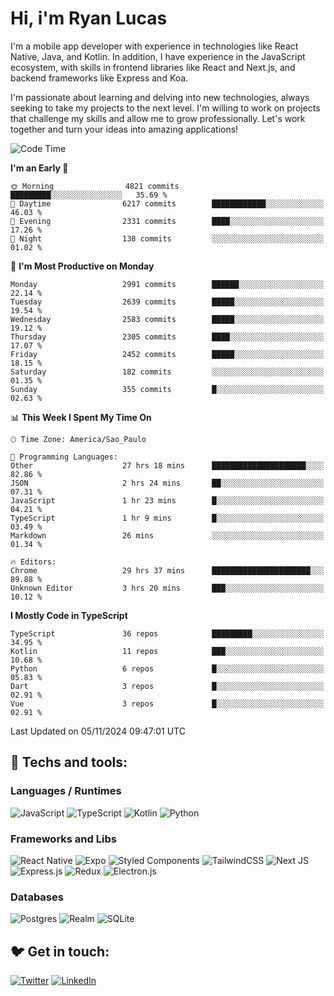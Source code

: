 # Hi, i'm Ryan Lucas

I'm a mobile app developer with experience in technologies like React Native, Java, and Kotlin.
In addition, I have experience in the JavaScript ecosystem, with skills in frontend libraries like React and Next.js, and backend frameworks like Express and Koa.

I'm passionate about learning and delving into new technologies, always seeking to take my projects to the next level. I'm willing to work on projects that challenge my skills and allow me to grow professionally. Let's work together and turn your ideas into amazing applications!


<!--START_SECTION:waka-->
![Code Time](http://img.shields.io/badge/Code%20Time-748%20hrs%209%20mins-blue)

**I'm an Early 🐤** 

```text
🌞 Morning                4821 commits        █████████░░░░░░░░░░░░░░░░   35.69 % 
🌆 Daytime                6217 commits        ████████████░░░░░░░░░░░░░   46.03 % 
🌃 Evening                2331 commits        ████░░░░░░░░░░░░░░░░░░░░░   17.26 % 
🌙 Night                  138 commits         ░░░░░░░░░░░░░░░░░░░░░░░░░   01.02 % 
```
📅 **I'm Most Productive on Monday** 

```text
Monday                   2991 commits        ██████░░░░░░░░░░░░░░░░░░░   22.14 % 
Tuesday                  2639 commits        █████░░░░░░░░░░░░░░░░░░░░   19.54 % 
Wednesday                2583 commits        █████░░░░░░░░░░░░░░░░░░░░   19.12 % 
Thursday                 2305 commits        ████░░░░░░░░░░░░░░░░░░░░░   17.07 % 
Friday                   2452 commits        █████░░░░░░░░░░░░░░░░░░░░   18.15 % 
Saturday                 182 commits         ░░░░░░░░░░░░░░░░░░░░░░░░░   01.35 % 
Sunday                   355 commits         █░░░░░░░░░░░░░░░░░░░░░░░░   02.63 % 
```


📊 **This Week I Spent My Time On** 

```text
🕑︎ Time Zone: America/Sao_Paulo

💬 Programming Languages: 
Other                    27 hrs 18 mins      █████████████████████░░░░   82.86 % 
JSON                     2 hrs 24 mins       ██░░░░░░░░░░░░░░░░░░░░░░░   07.31 % 
JavaScript               1 hr 23 mins        █░░░░░░░░░░░░░░░░░░░░░░░░   04.21 % 
TypeScript               1 hr 9 mins         █░░░░░░░░░░░░░░░░░░░░░░░░   03.49 % 
Markdown                 26 mins             ░░░░░░░░░░░░░░░░░░░░░░░░░   01.34 % 

🔥 Editors: 
Chrome                   29 hrs 37 mins      ██████████████████████░░░   89.88 % 
Unknown Editor           3 hrs 20 mins       ███░░░░░░░░░░░░░░░░░░░░░░   10.12 % 
```

**I Mostly Code in TypeScript** 

```text
TypeScript               36 repos            █████████░░░░░░░░░░░░░░░░   34.95 % 
Kotlin                   11 repos            ███░░░░░░░░░░░░░░░░░░░░░░   10.68 % 
Python                   6 repos             █░░░░░░░░░░░░░░░░░░░░░░░░   05.83 % 
Dart                     3 repos             █░░░░░░░░░░░░░░░░░░░░░░░░   02.91 % 
Vue                      3 repos             █░░░░░░░░░░░░░░░░░░░░░░░░   02.91 % 
```




 Last Updated on 05/11/2024 09:47:01 UTC
<!--END_SECTION:waka-->

## 🔧 Techs and tools: 

### Languages / Runtimes
![JavaScript](https://img.shields.io/badge/javascript-%23323330.svg?style=for-the-badge&logo=javascript&logoColor=%23F7DF1E)
![TypeScript](https://img.shields.io/badge/typescript-%23007ACC.svg?style=for-the-badge&logo=typescript&logoColor=white)
![Kotlin](https://img.shields.io/badge/kotlin-%230095D5.svg?style=for-the-badge&logo=kotlin&logoColor=white) ![Python](https://img.shields.io/badge/python-3670A0?style=for-the-badge&logo=python&logoColor=ffdd54)

### Frameworks and Libs
![React Native](https://img.shields.io/badge/react_native-%2320232a.svg?style=for-the-badge&logo=react&logoColor=%2361DAFB)
![Expo](https://img.shields.io/badge/expo-1C1E24?style=for-the-badge&logo=expo&logoColor=#D04A37)
![Styled Components](https://img.shields.io/badge/styled--components-DB7093?style=for-the-badge&logo=styled-components&logoColor=white)
![TailwindCSS](https://img.shields.io/badge/tailwindcss-%2338B2AC.svg?style=for-the-badge&logo=tailwind-css&logoColor=white)
![Next JS](https://img.shields.io/badge/Next-black?style=for-the-badge&logo=next.js&logoColor=white)
![Express.js](https://img.shields.io/badge/express.js-%23404d59.svg?style=for-the-badge&logo=express&logoColor=%2361DAFB)
![Redux](https://img.shields.io/badge/redux-%23593d88.svg?style=for-the-badge&logo=redux&logoColor=white)
![Electron.js](https://img.shields.io/badge/Electron-191970?style=for-the-badge&logo=Electron&logoColor=white)

### Databases
![Postgres](https://img.shields.io/badge/postgres-%23316192.svg?style=for-the-badge&logo=postgresql&logoColor=white)
![Realm](https://img.shields.io/badge/Realm-39477F?style=for-the-badge&logo=realm&logoColor=white)
![SQLite](https://img.shields.io/badge/sqlite-%2307405e.svg?style=for-the-badge&logo=sqlite&logoColor=white)

## 🐦 Get in touch:

[![Twitter](https://img.shields.io/badge/Twitter-%231DA1F2.svg?style=for-the-badge&logo=Twitter&logoColor=white)](https://twitter.com/ryangst_)
[![LinkedIn](https://img.shields.io/badge/linkedin-%230077B5.svg?style=for-the-badge&logo=linkedin&logoColor=white)](https://www.linkedin.com/in/ryan-lucas-machado/)

